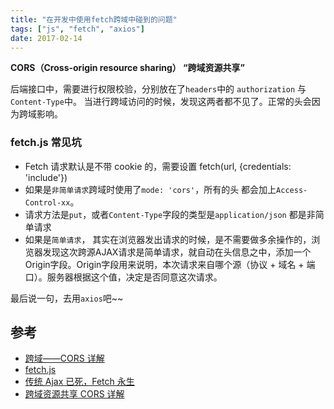 ```yaml
---
title: "在开发中使用fetch跨域中碰到的问题"
tags: ["js", "fetch", "axios"]
date: 2017-02-14
---
```



**CORS（Cross-origin resource sharing） “跨域资源共享”**

后端接口中，需要进行权限校验，分别放在了`headers`中的 `authorization` 与`Content-Type`中。
当进行跨域访问的时候，发现这两者都不见了。正常的头会因为跨域影响。

### fetch.js 常见坑
* Fetch 请求默认是不带 cookie 的，需要设置 fetch(url, {credentials: 'include'})
* 如果是`非简单请求`跨域时使用了`mode: 'cors'`，所有的头 都会加上`Access-Control-xx`。
* 请求方法是`put`，或者`Content-Type`字段的类型是`application/json` 都是非简单请求
* 如果是`简单请求`， 其实在浏览器发出请求的时候，是不需要做多余操作的，浏览器发现这次跨源AJAX请求是简单请求，就自动在头信息之中，添加一个Origin字段。Origin字段用来说明，本次请求来自哪个源（协议 + 域名 + 端口）。服务器根据这个值，决定是否同意这次请求。

最后说一句，去用`axios`吧~~

## 参考
* [跨域——CORS 详解](https://zhuanlan.zhihu.com/p/24411090)
* [fetch.js](https://github.com/github/fetch)
* [传统 Ajax 已死，Fetch 永生](https://github.com/camsong/blog/issues/2)
* [跨域资源共享 CORS 详解](http://www.ruanyifeng.com/blog/2016/04/cors.html)